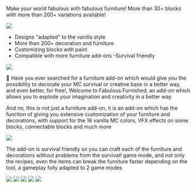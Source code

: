 Make your world fabulous with fabulous furniture! More than 30+ blocks with more than 200+ variations available!

![](https://hirxs-workshop.net/wp-content/uploads/2025/02/Titulo-8.png)

- Designs "adapted" to the vanilla style
- More than 200+ decoration and furniture
- Customizing blocks with paint
- Compatible with more furniture add-ons
-Survival friendly

![](https://hirxs-workshop.net/wp-content/uploads/2025/02/Titulo-9.png)

📃 Have you ever searched for a furniture add-on which would give you the possibility to decorate your MC survival or creative base in a better way, and even better, for free!, Welcome to Fabulous Furnished, an add-on which allows you to explode your imagination and creativity in a better way

And no, this is not just a furniture add-on, it is an add-on which has the function of giving you extensive customization of your furniture and decorations, with support for the 16 vanilla MC colors, VFX effects on some blocks, connectable blocks and much more

![](https://hirxs-workshop.net/wp-content/uploads/2025/02/Titulo-10.png)

The add-on is survival friendly so you can craft each of the furniture and decorations without problems from the survival! game mode, and not only the recipes, even the items can break the furniture faster depending on the tool, a gameplay fully adapted to 2 game modes

![](https://hirxs-workshop.net/wp-content/uploads/2025/02/Titulo-11.png)
![](https://hirxs-workshop.net/wp-content/uploads/2025/02/image-7.png)
![](https://hirxs-workshop.net/wp-content/uploads/2025/02/Copy-of-Copy-of-Copy-of-Copia-de-Copia-de-Copia-de-Copia-de-Copia-de-Copia-de-Agregar-un-titulo-4-1.png)
![](https://hirxs-workshop.net/wp-content/uploads/2025/02/image-12.webp)
![](https://hirxs-workshop.net/wp-content/uploads/2025/02/image-13.webp)

